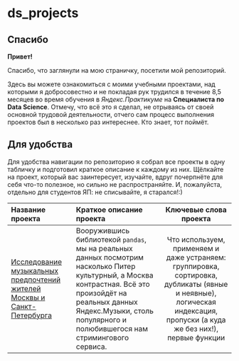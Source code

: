 # ds_projects

## Спасибо

**Привет!** 

Спасибо, что заглянули на мою страничку, посетили мой репозиторий.

Здесь вы можете ознакомиться с моими учебными проектами, над которыми я добросовестно и не покладая рук трудился в течение 8,5 месяцев во время обучения в *Яндекс.Практикуме* на **Специалиста по Data Science**. Отмечу, что всё это я сделал, не отрываясь от своей основной трудовой деятельности, отчего сам процесс выполнения проектов был в несколько раз интереснее. Кто знает, тот поймёт.

## Для удобства 

Для удобства навигации по репозиторию я собрал все проекты в одну табличку и подготовил краткое описание к каждому из них. Щёлкайте на проект, который вас заинтересует, изучайте, вдруг почерпнёте для себя что-то полезное, но сильно не распространяйте. И, пожалуйста, отдельно для студентов ЯП: не списывайте, я старался!:)

| **Название проекта** | **Краткое описание проекта** | **Ключевые слова проекта**|
| :-------------------- | :--------------------- |:---------------------------:|
| [Исследование музыкальных предпочтений жителей Москвы и Санкт-Петербурга](https://github.com/AMarkeloff/ds_projects/tree/main/yandex_music)| Вооружившись библиотекой `pandas`, мы на реальных данных посмотрим насколько Питер культурный, а Москва контрастная. Всё это произойдёт на реальных данных Яндекс.Музыки, столь популярного и полюбившегося нам стримингового сервиса. | Что используем, применяем и даже устраняем: группировка, сортировка, дубликаты (явные и неявные), логическая индексация, пропуски (а куда же без них!), первые функции|
